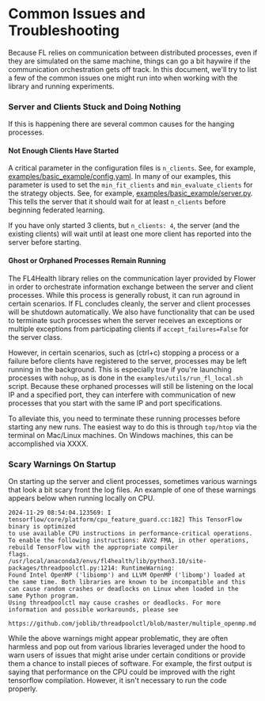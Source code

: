 # Common Issues and Troubleshooting

Because FL relies on communication between distributed processes, even if they are simulated on the same machine,
things can go a bit haywire if the communication orchestration gets off track. In this document, we'll try to list
a few of the common issues one might run into when working with the library and running experiments.

### Server and Clients Stuck and Doing Nothing

If this is happening there are several common causes for the hanging processes.

#### Not Enough Clients Have Started

A critical parameter in the configuration files is `n_clients`. See, for example,
[examples/basic_example/config.yaml](../examples/basic_example/config.yaml). In many of our examples, this parameter
is used to set the `min_fit_clients` and `min_evaluate_clients` for the strategy objects. See, for example,
[examples/basic_example/server.py](../examples/basic_example/server.py). This tells the server that it should wait for
at least `n_clients` before beginning federated learning.

If you have only started 3 clients, but `n_clients: 4`, the server (and the existing clients) will wait until at least
one more client has reported into the server before starting.

#### Ghost or Orphaned Processes Remain Running

The FL4Health library relies on the communication layer provided by Flower in order to orchestrate information
exchange between the server and client processes. While this process is generally robust, it can run aground in
certain scenarios. If FL concludes cleanly, the server and client processes will be shutdown automatically. We also
have functionality that can be used to terminate such processes when the server receives an exceptions or multiple
exceptions from participating clients if `accept_failures=False` for the server class.

However, in certain scenarios, such as (ctrl+c) stopping a process or a failure before clients have registered to the
server, processes may be left running in the background. This is especially true if you're launching processes with
`nohup`, as is done in the `examples/utils/run_fl_local.sh` script. Because these orphaned processes will still be
listening on the local IP and a specified port, they can interfere with communication of new processes that
you start with the same IP and port specifications.

To alleviate this, you need to terminate these running processes before starting any new runs. The easiest way to do
this is through `top/htop` via the terminal on Mac/Linux machines. On Windows machines, this can be accomplished
via XXXX.

### Scary Warnings On Startup

On starting up the server and client processes, sometimes various warnings that look a bit scary front the log files.
An example of one of these warnings appears below when running locally on CPU.

```
2024-11-29 08:54:04.123569: I tensorflow/core/platform/cpu_feature_guard.cc:182] This TensorFlow binary is optimized
to use available CPU instructions in performance-critical operations.
To enable the following instructions: AVX2 FMA, in other operations, rebuild TensorFlow with the appropriate compiler
flags.
/usr/local/anaconda3/envs/fl4health/lib/python3.10/site-packages/threadpoolctl.py:1214: RuntimeWarning:
Found Intel OpenMP ('libiomp') and LLVM OpenMP ('libomp') loaded at
the same time. Both libraries are known to be incompatible and this
can cause random crashes or deadlocks on Linux when loaded in the
same Python program.
Using threadpoolctl may cause crashes or deadlocks. For more
information and possible workarounds, please see
    https://github.com/joblib/threadpoolctl/blob/master/multiple_openmp.md
```

While the above warnings might appear problematic, they are often harmless and pop out from various libraries
leveraged under the hood to warn users of issues that might arise under certain conditions or provide them a chance
to install pieces of software. For example, the first output is saying that performance on the CPU could be improved
with the right tensorflow compilation. However, it isn't necessary to run the code properly.
